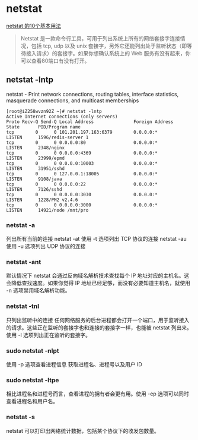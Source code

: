 # netstat

[netstat 的10个基本用法](https://linux.cn/article-2434-1.html)

> Netstat 是一款命令行工具，可用于列出系统上所有的网络套接字连接情况，包括 tcp, udp 以及 unix 套接字，另外它还能列出处于监听状态（即等待接入请求）的套接字。如果你想确认系统上的 Web 服务有没有起来，你可以查看80端口有没有打开。

## netstat -lntp

netstat - Print network connections, routing tables, interface statistics, masquerade connections, and multicast memberships

```text
[root@iZ258wvzn92Z ~]# netstat -lntp
Active Internet connections (only servers)
Proto Recv-Q Send-Q Local Address               Foreign Address             State       PID/Program name
tcp        0      0 101.201.197.163:6379        0.0.0.0:*                   LISTEN      1596/redis-server 1
tcp        0      0 0.0.0.0:80                  0.0.0.0:*                   LISTEN      2348/nginx
tcp        0      0 0.0.0.0:4369                0.0.0.0:*                   LISTEN      23999/epmd
tcp        0      0 0.0.0.0:10003               0.0.0.0:*                   LISTEN      31951/sshd
tcp        0      0 127.0.0.1:18005             0.0.0.0:*                   LISTEN      9108/java
tcp        0      0 0.0.0.0:22                  0.0.0.0:*                   LISTEN      7126/sshd
tcp        0      0 0.0.0.0:3030                0.0.0.0:*                   LISTEN      1228/PM2 v2.4.6
tcp        0      0 0.0.0.0:3000                0.0.0.0:*                   LISTEN      14921/node /mnt/pro
```

### netstat -a

列出所有当前的连接 netstat -at 使用 -t 选项列出 TCP 协议的连接 netstat -au 使用 -u 选项列出 UDP 协议的连接

### netstat -ant

默认情况下 netstat 会通过反向域名解析技术查找每个 IP 地址对应的主机名。这会降低查找速度。如果你觉得 IP 地址已经足够，而没有必要知道主机名，就使用 -n 选项禁用域名解析功能。

### netstat -tnl

只列出监听中的连接 任何网络服务的后台进程都会打开一个端口，用于监听接入的请求。这些正在监听的套接字也和连接的套接字一样，也能被 netstat 列出来。使用 -l 选项列出正在监听的套接字。

### sudo netstat -nlpt

使用 -p 选项查看进程信息 获取进程名、进程号以及用户 ID

### sudo netstat -ltpe

相比进程名和进程号而言，查看进程的拥有者会更有用。使用 -ep 选项可以同时查看进程名和用户名。

### netstat -s

netstat 可以打印出网络统计数据，包括某个协议下的收发包数量。

